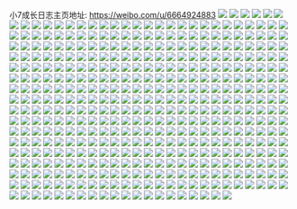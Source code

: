 小7成长日志主页地址: https://weibo.com/u/6664924883 
![](https://wx4.sinaimg.cn/mw2000/007h3lqrly1h9i4bk5yyfj32801o0e81.jpg) 
![](https://wx4.sinaimg.cn/mw2000/007h3lqrly1h9i4aegnqej33402c01ky.jpg) 
![](https://wx4.sinaimg.cn/mw2000/007h3lqrly1h9i4aishjij32c0340e82.jpg) 
![](https://wx4.sinaimg.cn/mw2000/007h3lqrly1h9i4ab0npcj33402c01ky.jpg) 
![](https://wx4.sinaimg.cn/mw2000/007h3lqrly1h9i4ap8k60j32c0340b2b.jpg) 
![](https://wx4.sinaimg.cn/mw2000/007h3lqrly1h9i4arv56zj33402c07wi.jpg) 
![](https://wx4.sinaimg.cn/mw2000/007h3lqrly1h9i4al6f4bj31o02801kx.jpg) 
![](https://wx4.sinaimg.cn/mw2000/007h3lqrly1h9i4bitujgj33402c0b29.jpg) 
![](https://wx4.sinaimg.cn/mw2000/007h3lqrly1h9i4agww7aj31o0280e6u.jpg) 
![](https://wx4.sinaimg.cn/mw2000/007h3lqrly1h90ad7vj1zj31o0280hdo.jpg) 
![](https://wx4.sinaimg.cn/mw2000/007h3lqrly1h90ad8zrz0j32c0340kjm.jpg) 
![](https://wx4.sinaimg.cn/mw2000/007h3lqrly1h90ad5m79pj31o02801kx.jpg) 
![](https://wx4.sinaimg.cn/mw2000/007h3lqrly1h90ad6tgfij32c0340u0y.jpg) 
![](https://wx4.sinaimg.cn/mw2000/007h3lqrly1h90adacagkj32c0340qv6.jpg) 
![](https://wx4.sinaimg.cn/mw2000/007h3lqrly1h90add29ipj33402c0npe.jpg) 
![](https://wx4.sinaimg.cn/mw2000/007h3lqrly1h90adevr7qj33402c0hdx.jpg) 
![](https://wx4.sinaimg.cn/mw2000/007h3lqrly1h90ad4ud61j33402c0x6p.jpg) 
![](https://wx4.sinaimg.cn/mw2000/007h3lqrly1h8vh1eotiaj32c0340u0x.jpg) 
![](https://wx4.sinaimg.cn/mw2000/007h3lqrly1h8vh1fpskoj32c0340hdt.jpg) 
![](https://wx4.sinaimg.cn/mw2000/007h3lqrly1h8tecv2owcj31sg2dsb29.jpg) 
![](https://wx4.sinaimg.cn/mw2000/007h3lqrly1h8ted3yqbdj32c0340x6p.jpg) 
![](https://wx4.sinaimg.cn/mw2000/007h3lqrly1h8tedlvafij33402c0x6p.jpg) 
![](https://wx4.sinaimg.cn/mw2000/007h3lqrly1h8tedsaeeuj32ds1sg7wh.jpg) 
![](https://wx4.sinaimg.cn/mw2000/007h3lqrly1h8tedvedksj32c0340u0x.jpg) 
![](https://wx4.sinaimg.cn/mw2000/007h3lqrly1h8tedyfxmfj32c03407wi.jpg) 
![](https://wx4.sinaimg.cn/mw2000/007h3lqrly1h8tee33ruqj33402c0hdu.jpg) 
![](https://wx4.sinaimg.cn/mw2000/007h3lqrly1h8tee6d168j32c0340e82.jpg) 
![](https://wx4.sinaimg.cn/mw2000/007h3lqrly1h8ne4js4csj33402c0b2d.jpg) 
![](https://wx4.sinaimg.cn/mw2000/007h3lqrly1h8nkmozbnpj32c0340npd.jpg) 
![](https://wx4.sinaimg.cn/mw2000/007h3lqrly1h887sc665yj30v91vo1ky.jpg) 
![](https://wx4.sinaimg.cn/mw2000/007h3lqrly1h82r2p09uuj33402c01l0.jpg) 
![](https://wx4.sinaimg.cn/mw2000/007h3lqrly1h82r2q2dq6j32c0340qv5.jpg) 
![](https://wx4.sinaimg.cn/mw2000/007h3lqrly1h7tz7w4gawj30v91voe81.jpg) 
![](https://wx4.sinaimg.cn/mw2000/007h3lqrly1h7tz7s22pgj30v91vo41j.jpg) 
![](https://wx4.sinaimg.cn/mw2000/007h3lqrly1h7tittxiyaj33402c0x6q.jpg) 
![](https://wx4.sinaimg.cn/mw2000/007h3lqrly1h7titvjvcnj30u01hck96.jpg) 
![](https://wx4.sinaimg.cn/mw2000/007h3lqrly1h7titz2vtgj33402c0qv7.jpg) 
![](https://wx4.sinaimg.cn/mw2000/007h3lqrly1h7tiu1y2fgj33402c0u10.jpg) 
![](https://wx4.sinaimg.cn/mw2000/007h3lqrly1h7tiu44ixwj33402c0kjn.jpg) 
![](https://wx4.sinaimg.cn/mw2000/007h3lqrly1h7tivmrs1zj30zk1bejzw.jpg) 
![](https://wx4.sinaimg.cn/mw2000/007h3lqrly1h7oa5l9q1cj32c0340nna.jpg) 
![](https://wx4.sinaimg.cn/mw2000/007h3lqrly1h7oa5mb0axj32c0340qsn.jpg) 
![](https://wx4.sinaimg.cn/mw2000/007h3lqrly1h7bi8xwe8pj33402c0e81.jpg) 
![](https://wx4.sinaimg.cn/mw2000/007h3lqrly1h7bi8tl1daj33402c0qv5.jpg) 
![](https://wx4.sinaimg.cn/mw2000/007h3lqrly1h7bi90vu5tj33402c0x6p.jpg) 
![](https://wx4.sinaimg.cn/mw2000/007h3lqrly1h7bi93cybtj33402c0u0y.jpg) 
![](https://wx4.sinaimg.cn/mw2000/007h3lqrly1h7bi9b1mzrj33402c0e82.jpg) 
![](https://wx4.sinaimg.cn/mw2000/007h3lqrly1h7bi9d1y5vj33402c0e82.jpg) 
![](https://wx4.sinaimg.cn/mw2000/007h3lqrly1h7bi9f3kymj33402c0npe.jpg) 
![](https://wx4.sinaimg.cn/mw2000/007h3lqrly1h7bi9nccl8j33402c0npf.jpg) 
![](https://wx4.sinaimg.cn/mw2000/007h3lqrly1h78k8o3j2nj33402c0npd.jpg) 
![](https://wx4.sinaimg.cn/mw2000/007h3lqrly1h78k8qok0aj33402c04qq.jpg) 
![](https://wx4.sinaimg.cn/mw2000/007h3lqrly1h78k8so6tkj33402c0hdu.jpg) 
![](https://wx4.sinaimg.cn/mw2000/007h3lqrly1h78k8w5s6oj33402c01l0.jpg) 
![](https://wx4.sinaimg.cn/mw2000/007h3lqrly1h78k8pd1o7j317c0k047j.jpg) 
![](https://wx4.sinaimg.cn/mw2000/007h3lqrly1h78k8y1skaj33402c04qq.jpg) 
![](https://wx4.sinaimg.cn/mw2000/007h3lqrly1h6rx2tlmn0j32ac33zx6q.jpg) 
![](https://wx4.sinaimg.cn/mw2000/007h3lqrly1h6rx2uef9vj30lc0sgjwk.jpg) 
![](https://wx4.sinaimg.cn/mw2000/007h3lqrly1h62xn67m3wj30v90gy0wn.jpg) 
![](https://wx4.sinaimg.cn/mw2000/007h3lqrly1h62xgfwkl6j32c02c0hdt.jpg) 
![](https://wx4.sinaimg.cn/mw2000/007h3lqrly1h62xghjq1ej33402c04qp.jpg) 
![](https://wx4.sinaimg.cn/mw2000/007h3lqrly1h62xgjlxf5j33402c07wi.jpg) 
![](https://wx4.sinaimg.cn/mw2000/007h3lqrly1h62xiz1rt1j313u0tutax.jpg) 
![](https://wx4.sinaimg.cn/mw2000/007h3lqrly1h62xgoelvpj33402c01kz.jpg) 
![](https://wx4.sinaimg.cn/mw2000/007h3lqrly1h62xgsf8yej32c03404qq.jpg) 
![](https://wx4.sinaimg.cn/mw2000/007h3lqrly1h62xuvpsm6j30tu13uqby.jpg) 
![](https://wx4.sinaimg.cn/mw2000/007h3lqrly1h62xgytzncj31vo0v9kjl.jpg) 
![](https://wx4.sinaimg.cn/mw2000/007h3lqrly1h62xh0q4qtj32c0340npd.jpg) 
![](https://wx4.sinaimg.cn/mw2000/007h3lqrly1h62xp3euosj30zk1begri.jpg) 
![](https://wx4.sinaimg.cn/mw2000/007h3lqrly1h62xu26a2sj30v91voe81.jpg) 
![](https://wx4.sinaimg.cn/mw2000/007h3lqrly1h62xtzp1w2j30v91vou0x.jpg) 
![](https://wx4.sinaimg.cn/mw2000/007h3lqrly1h4ied0v3roj33402c0u0x.jpg) 
![](https://wx4.sinaimg.cn/mw2000/007h3lqrly1h4f2vu8peej33402c0qv6.jpg) 
![](https://wx4.sinaimg.cn/mw2000/007h3lqrly1h4f2vt2xaij32c0340b2a.jpg) 
![](https://wx4.sinaimg.cn/mw2000/007h3lqrly1h4f2vvl12rj33402c0qv7.jpg) 
![](https://wx4.sinaimg.cn/mw2000/007h3lqrly1h43ualqmbjj31vo0v97wh.jpg) 
![](https://wx4.sinaimg.cn/mw2000/007h3lqrly1h43r75ltwbj30v31du468.jpg) 
![](https://wx4.sinaimg.cn/mw2000/007h3lqrly1h3pg2xqi67j30j60j676x.jpg) 
![](https://wx4.sinaimg.cn/mw2000/007h3lqrly1h3ke9ukgzbj32c03404qr.jpg) 
![](https://wx4.sinaimg.cn/mw2000/007h3lqrly1h3ke9vtnenj30q51ag4ag.jpg) 
![](https://wx4.sinaimg.cn/mw2000/007h3lqrly1h3kea0h5gnj32c0340e84.jpg) 
![](https://wx4.sinaimg.cn/mw2000/007h3lqrly1h3kea995tmj32c03407wi.jpg) 
![](https://wx4.sinaimg.cn/mw2000/007h3lqrly1h3keaawrruj32c02c0e82.jpg) 
![](https://wx4.sinaimg.cn/mw2000/007h3lqrly1h3keae6wbcj32c0340u0y.jpg) 
![](https://wx4.sinaimg.cn/mw2000/007h3lqrly1h3keagnbdmj32c0340hdu.jpg) 
![](https://wx4.sinaimg.cn/mw2000/007h3lqrly1h3ke9m1sksj32c0340npe.jpg) 
![](https://wx4.sinaimg.cn/mw2000/007h3lqrly1h3keah7c7oj31jk15rgz3.jpg) 
![](https://wx4.sinaimg.cn/mw2000/007h3lqrly1h3823ln94gj30e80e8gn4.jpg) 
![](https://wx4.sinaimg.cn/mw2000/007h3lqrly1h2fb2k05kyj31o0280tpu.jpg) 
![](https://wx4.sinaimg.cn/mw2000/007h3lqrly1h2fb2j3fdzj31o0280tov.jpg) 
![](https://wx4.sinaimg.cn/mw2000/007h3lqrly1h2fb2mv0c1j31o0280h3q.jpg) 
![](https://wx4.sinaimg.cn/mw2000/007h3lqrly1h2fb2og9w0j31o0280tpu.jpg) 
![](https://wx4.sinaimg.cn/mw2000/007h3lqrly1h2fb2pp95kj31o02804fv.jpg) 
![](https://wx4.sinaimg.cn/mw2000/007h3lqrly1h2fb2rj9nij31o0280nhu.jpg) 
![](https://wx4.sinaimg.cn/mw2000/007h3lqrly1h2fb2svolyj31o0280wx9.jpg) 
![](https://wx4.sinaimg.cn/mw2000/007h3lqrly1h2fb2tvyuyj31o0280net.jpg) 
![](https://wx4.sinaimg.cn/mw2000/007h3lqrly1h2fb4e5jwmj31o0280ney.jpg) 
![](https://wx4.sinaimg.cn/mw2000/007h3lqrly1h27rd1x2gkj31400u0aei.jpg) 
![](https://wx4.sinaimg.cn/mw2000/007h3lqrly1h1hlwjxezij32c0340x6q.jpg) 
![](https://wx4.sinaimg.cn/mw2000/007h3lqrly1h1hlwoaqj0j32c0340e82.jpg) 
![](https://wx4.sinaimg.cn/mw2000/007h3lqrly1h1hly6wvplj313u0tu7e8.jpg) 
![](https://wx4.sinaimg.cn/mw2000/007h3lqrly1h1hlwoqukqj30wi0w4aev.jpg) 
![](https://wx4.sinaimg.cn/mw2000/007h3lqrly1h19od16f5gj30v90io76b.jpg) 
![](https://wx4.sinaimg.cn/mw2000/007h3lqrly1h15h5xkoavj33402c04qs.jpg) 
![](https://wx4.sinaimg.cn/mw2000/007h3lqrly1h15h6001s2j33402c01l1.jpg) 
![](https://wx4.sinaimg.cn/mw2000/007h3lqrly1h15h61fg6mj33402c07wi.jpg) 
![](https://wx4.sinaimg.cn/mw2000/007h3lqrly1h15h5vfnzkj30zg1bagsu.jpg) 
![](https://wx4.sinaimg.cn/mw2000/007h3lqrly1h15h6815enj31jk1jk4ab.jpg) 
![](https://wx4.sinaimg.cn/mw2000/007h3lqrly1h15h62rdv2j32c03407wi.jpg) 
![](https://wx4.sinaimg.cn/mw2000/007h3lqrly1h15h63zqbgj32c0340qv5.jpg) 
![](https://wx4.sinaimg.cn/mw2000/007h3lqrly1h15h65cpflj32c0340qv5.jpg) 
![](https://wx4.sinaimg.cn/mw2000/007h3lqrly1h15h67cilsj33402c0qv8.jpg) 
![](https://wx4.sinaimg.cn/mw2000/007h3lqrly1gzubskt5bij31hc0u0wsf.jpg) 
![](https://wx4.sinaimg.cn/mw2000/007h3lqrly1gzubsqbd2fj33402c04qr.jpg) 
![](https://wx4.sinaimg.cn/mw2000/007h3lqrly1gzubsxhsupj33402c0tzy.jpg) 
![](https://wx4.sinaimg.cn/mw2000/007h3lqrly1gzubu1nqg9j30u01sy7h6.jpg) 
![](https://wx4.sinaimg.cn/mw2000/007h3lqrly1gzp0selec4j30u01hcnds.jpg) 
![](https://wx4.sinaimg.cn/mw2000/007h3lqrly1gzp0sh1a15j33402c0e82.jpg) 
![](https://wx4.sinaimg.cn/mw2000/007h3lqrly1gzp0rytdzjj30sw1fc7bo.jpg) 
![](https://wx4.sinaimg.cn/mw2000/007h3lqrly1gzp0sjxq23j32c0340x6p.jpg) 
![](https://wx4.sinaimg.cn/mw2000/007h3lqrly1gzp0srjh5vj30u00mik22.jpg) 
![](https://wx4.sinaimg.cn/mw2000/007h3lqrly1gzp0ss5jahj30u00min4v.jpg) 
![](https://wx4.sinaimg.cn/mw2000/007h3lqrly1gzp0smj4pyj30ku0rs41z.jpg) 
![](https://wx4.sinaimg.cn/mw2000/007h3lqrly1gzp0snfh2hj31o0280qsg.jpg) 
![](https://wx4.sinaimg.cn/mw2000/007h3lqrly1gzc8dkzur0j30u0140ahe.jpg) 
![](https://wx4.sinaimg.cn/mw2000/007h3lqrly1gzc8dmlkwyj339c4cg1l2.jpg) 
![](https://wx4.sinaimg.cn/mw2000/007h3lqrly1gzc8dkf4xsj33402c0b2a.jpg) 
![](https://wx4.sinaimg.cn/mw2000/007h3lqrly1gzc8dwlyxqj33402c01ky.jpg) 
![](https://wx4.sinaimg.cn/mw2000/007h3lqrly1gzc8dy3pclj32c0340e82.jpg) 
![](https://wx4.sinaimg.cn/mw2000/007h3lqrly1gzc8dzwp0zj33402c0b2a.jpg) 
![](https://wx4.sinaimg.cn/mw2000/007h3lqrly1gzc8e0vjxtj33402c04qp.jpg) 
![](https://wx4.sinaimg.cn/mw2000/007h3lqrly1gzc8e23kkhj33402c0x6p.jpg) 
![](https://wx4.sinaimg.cn/mw2000/007h3lqrly1gzc8e41xebj33402c0kjp.jpg) 
![](https://wx4.sinaimg.cn/mw2000/007h3lqrly1gzc8e5hukbj33402c04qr.jpg) 
![](https://wx4.sinaimg.cn/mw2000/007h3lqrly1gzc8e6f9x6j31sg2ds4qp.jpg) 
![](https://wx4.sinaimg.cn/mw2000/007h3lqrly1gzc8e7054aj30u00min58.jpg) 
![](https://wx4.sinaimg.cn/mw2000/007h3lqrly1gydkwjewdwj32c03401kz.jpg) 
![](https://wx4.sinaimg.cn/mw2000/007h3lqrly1gydkwo3sa4j32c0340e82.jpg) 
![](https://wx4.sinaimg.cn/mw2000/007h3lqrly1gy0az3egwbj317q1mce4c.jpg) 
![](https://wx4.sinaimg.cn/mw2000/007h3lqrly1gxxgvl63j8j32c0340000.jpg) 
![](https://wx4.sinaimg.cn/mw2000/007h3lqrly1gxxgvb6rw7j32c02c0hdt.jpg) 
![](https://wx4.sinaimg.cn/mw2000/007h3lqrly1gxxgw28sisj33402c0qv6.jpg) 
![](https://wx4.sinaimg.cn/mw2000/007h3lqrly1gxxgvi7mu2j33402c0qv6.jpg) 
![](https://wx4.sinaimg.cn/mw2000/007h3lqrly1gxxgvub082j31400u0n1l.jpg) 
![](https://wx4.sinaimg.cn/mw2000/007h3lqrly1gxxgvqlx66j32c02c0x6p.jpg) 
![](https://wx4.sinaimg.cn/mw2000/007h3lqrly1gxxgw4dxq5j31bk0qr4ak.jpg) 
![](https://wx4.sinaimg.cn/mw2000/007h3lqrly1gxxgvrpn8oj30zk0zkgsn.jpg) 
![](https://wx4.sinaimg.cn/mw2000/007h3lqrly1gxxgvtp8j4j31z01z0avj.jpg) 
![](https://wx4.sinaimg.cn/mw2000/007h3lqrly1gxw71qz0pjj30tc0flgo9.jpg) 
![](https://wx4.sinaimg.cn/mw2000/007h3lqrly1gx9smu9bfpj30u00mitic.jpg) 
![](https://wx4.sinaimg.cn/mw2000/007h3lqrly1gx97quaeg2j32c03407wi.jpg) 
![](https://wx4.sinaimg.cn/mw2000/007h3lqrly1gx97qro711j33402c0e82.jpg) 
![](https://wx4.sinaimg.cn/mw2000/007h3lqrly1gwks85fgxgj32c02c01ky.jpg) 
![](https://wx4.sinaimg.cn/mw2000/007h3lqrly1gwks86a702j327x27x4qp.jpg) 
![](https://wx4.sinaimg.cn/mw2000/007h3lqrgy1guv46cmerfj60u00u0ahx02.jpg) 
![](https://wx4.sinaimg.cn/mw2000/007h3lqrly1gsz4wbrklqj30v91vo4cs.jpg) 
![](https://wx4.sinaimg.cn/mw2000/007h3lqrly1gsxonur32yj30v91voqh3.jpg) 
![](https://wx4.sinaimg.cn/mw2000/007h3lqrly1griwu6r7vrj30c60bk754.jpg) 
![](https://wx4.sinaimg.cn/mw2000/007h3lqrly1goyi5uyacbj30v91vokjq.jpg) 
![](https://wx4.sinaimg.cn/mw2000/007h3lqrly1go7s5k773vj32c0340e81.jpg) 
![](https://wx4.sinaimg.cn/mw2000/007h3lqrly1go7s5lbjugj30u01hcth5.jpg) 
![](https://wx4.sinaimg.cn/mw2000/007h3lqrly1go7s5i4twxj32c0340b29.jpg) 
![](https://wx4.sinaimg.cn/mw2000/007h3lqrly1gnu4x6vfxkj32c03401kx.jpg) 
![](https://wx4.sinaimg.cn/mw2000/007h3lqrly1gnnbphpkwgj31qi2bc7wa.jpg) 
![](https://wx4.sinaimg.cn/mw2000/007h3lqrly1gnnbpiz1fvj31qi2bcx3k.jpg) 
![](https://wx4.sinaimg.cn/mw2000/007h3lqrly1gn6uvimiklj30u00miqkg.jpg) 
![](https://wx4.sinaimg.cn/mw2000/007h3lqrly1gn5wfo1wr8j30u0140ad3.jpg) 
![](https://wx4.sinaimg.cn/mw2000/007h3lqrly1gn5uvdmsv5j32c0340now.jpg) 
![](https://wx4.sinaimg.cn/mw2000/007h3lqrly1gn5uva1vv9j32c03404qp.jpg) 
![](https://wx4.sinaimg.cn/mw2000/007h3lqrly1gn5uvjqeqaj30v91vob2a.jpg) 
![](https://wx4.sinaimg.cn/mw2000/007h3lqrly1gn5fri6xynj30v91votui.jpg) 
![](https://wx4.sinaimg.cn/mw2000/007h3lqrly1gn37k2xt5rj334019y1ed.jpg) 
![](https://wx4.sinaimg.cn/mw2000/007h3lqrly1gn2mlwhvm1j32c0340hdt.jpg) 
![](https://wx4.sinaimg.cn/mw2000/007h3lqrly1gn2kjwyv0tj30v91vokjm.jpg) 
![](https://wx4.sinaimg.cn/mw2000/007h3lqrly1gn2kjzphwgj30v91voath.jpg) 
![](https://wx4.sinaimg.cn/mw2000/007h3lqrly1gmxvznvznvj30990cydga.jpg) 
![](https://wx4.sinaimg.cn/mw2000/007h3lqrly1gmtw7noetrj32c0340hdj.jpg) 
![](https://wx4.sinaimg.cn/mw2000/007h3lqrly1gmtw7q6fcfj32c03404qp.jpg) 
![](https://wx4.sinaimg.cn/mw2000/007h3lqrly1gmjk6qzxuwj30u01sy4ad.jpg) 
![](https://wx4.sinaimg.cn/mw2000/007h3lqrly1gmjk76938hj30u01syk1d.jpg) 
![](https://wx4.sinaimg.cn/mw2000/007h3lqrly1gmjk6q81orj30u01sy4qp.jpg) 
![](https://wx4.sinaimg.cn/mw2000/007h3lqrly1gmio2jmlukj30v91vox6p.jpg) 
![](https://wx4.sinaimg.cn/mw2000/007h3lqrly1gmio2v90qdj30v91vowv6.jpg) 
![](https://wx4.sinaimg.cn/mw2000/007h3lqrly1gmieh3ro9vj30n013b413.jpg) 
![](https://wx4.sinaimg.cn/mw2000/007h3lqrly1gmeysvg1y3j30u013xdpz.jpg) 
![](https://wx4.sinaimg.cn/mw2000/007h3lqrly1gmeyu9uir2j30k00zkk9q.jpg) 
![](https://wx4.sinaimg.cn/mw2000/007h3lqrly1gm8ds0acglj30v91voqv6.jpg) 
![](https://wx4.sinaimg.cn/mw2000/007h3lqrly1gm8ds2j74oj32c0340nnx.jpg) 
![](https://wx4.sinaimg.cn/mw2000/007h3lqrly1gm3ix0pwexj30v91vob2d.jpg) 
![](https://wx4.sinaimg.cn/mw2000/007h3lqrly1gm3ix4g91pj30v91vo7wj.jpg) 
![](https://wx4.sinaimg.cn/mw2000/007h3lqrly1gm3iwvl3zaj30v91vou10.jpg) 
![](https://wx4.sinaimg.cn/mw2000/007h3lqrly1gm3ix7e0lxj30v91vokjm.jpg) 
![](https://wx4.sinaimg.cn/mw2000/007h3lqrly1gllm0ibz0oj32c03404qp.jpg) 
![](https://wx4.sinaimg.cn/mw2000/007h3lqrly1gllm0x0c3xj30u00mix4p.jpg) 
![](https://wx4.sinaimg.cn/mw2000/007h3lqrly1gllm1wboufj30u00miqla.jpg) 
![](https://wx4.sinaimg.cn/mw2000/007h3lqrly1gllm0p9uijj32c0340b29.jpg) 
![](https://wx4.sinaimg.cn/mw2000/007h3lqrly1gllm0watocj30j60j3gqs.jpg) 
![](https://wx4.sinaimg.cn/mw2000/007h3lqrly1gllm0v7ossj33402c0b29.jpg) 
![](https://wx4.sinaimg.cn/mw2000/007h3lqrly1gllm2409cfj30u00miati.jpg) 
![](https://wx4.sinaimg.cn/mw2000/007h3lqrly1gllm0rdcjnj33402c0b29.jpg) 
![](https://wx4.sinaimg.cn/mw2000/007h3lqrly1gllm0zdfqxj30u00miwx5.jpg) 
![](https://wx4.sinaimg.cn/mw2000/007h3lqrly1glhr0dpfyyj30lk07xgmg.jpg) 
![](https://wx4.sinaimg.cn/mw2000/007h3lqrly1gl9zur772lj31sg2dsb29.jpg) 
![](https://wx4.sinaimg.cn/mw2000/007h3lqrly1gl9zutxg2qj31sg2dsb29.jpg) 
![](https://wx4.sinaimg.cn/mw2000/007h3lqrly1gl9zuvpxbpj31sg2ds4qp.jpg) 
![](https://wx4.sinaimg.cn/mw2000/007h3lqrly1gl9zuxfy65j31sg2ds4qp.jpg) 
![](https://wx4.sinaimg.cn/mw2000/007h3lqrly1gl9zuzo6zzj31sg2dsb29.jpg) 
![](https://wx4.sinaimg.cn/mw2000/007h3lqrly1gl9zv1kqs5j31sg2ds7wh.jpg) 
![](https://wx4.sinaimg.cn/mw2000/007h3lqrly1gk080zg7dij31o0280b29.jpg) 
![](https://wx4.sinaimg.cn/mw2000/007h3lqrly1gk080w70j0j31o0280b29.jpg) 
![](https://wx4.sinaimg.cn/mw2000/007h3lqrly1gjyhpd6s29j31sg2dswtr.jpg) 
![](https://wx4.sinaimg.cn/mw2000/007h3lqrly1gjyhp6mw90j31sg2dsh0s.jpg) 
![](https://wx4.sinaimg.cn/mw2000/007h3lqrly1gjxfhlh92mj30v91vox6p.jpg) 
![](https://wx4.sinaimg.cn/mw2000/007h3lqrly1gjxfhri11yj30v91vox6r.jpg) 
![](https://wx4.sinaimg.cn/mw2000/007h3lqrly1gj3cle2mt4j30e106jmyk.jpg) 
![](https://wx4.sinaimg.cn/mw2000/007h3lqrly1gj2yghkowcj320830c1kz.jpg) 
![](https://wx4.sinaimg.cn/mw2000/007h3lqrly1gj2qxxd8u9j32c0340qv5.jpg) 
![](https://wx4.sinaimg.cn/mw2000/007h3lqrly1gj2qy7xxzlj32c03407wh.jpg) 
![](https://wx4.sinaimg.cn/mw2000/007h3lqrly1gj2qxtwvvaj32c03407wh.jpg) 
![](https://wx4.sinaimg.cn/mw2000/007h3lqrly1gj2qyc00guj32c0340npd.jpg) 
![](https://wx4.sinaimg.cn/mw2000/007h3lqrly1gj0rdx3g0ij31sy0u0nkx.jpg) 
![](https://wx4.sinaimg.cn/mw2000/007h3lqrly1giclovayksj30v91vo7wj.jpg) 
![](https://wx4.sinaimg.cn/mw2000/007h3lqrly1gibgbw6sj0j31uf2kae81.jpg) 
![](https://wx4.sinaimg.cn/mw2000/007h3lqrly1gh5tuawk8pj31jk1xgqv5.jpg) 
![](https://wx4.sinaimg.cn/mw2000/007h3lqrly1ggn4tkcl1bj32bb332b2a.jpg) 
![](https://wx4.sinaimg.cn/mw2000/007h3lqrly1ggco6ympmbj31o0280x6p.jpg) 
![](https://wx4.sinaimg.cn/mw2000/007h3lqrly1ggco6zczfdj32801o0hdt.jpg) 
![](https://wx4.sinaimg.cn/mw2000/007h3lqrly1ggco705iirj31o0280kjl.jpg) 
![](https://wx4.sinaimg.cn/mw2000/007h3lqrly1ggco70si4tj32801o0kjl.jpg) 
![](https://wx4.sinaimg.cn/mw2000/007h3lqrly1ggarmqyx0qj31o0280qv5.jpg) 
![](https://wx4.sinaimg.cn/mw2000/007h3lqrly1ggarmrvn83j31o02804qq.jpg) 
![](https://wx4.sinaimg.cn/mw2000/007h3lqrly1ggarl1aakwj31400u0npd.jpg) 
![](https://wx4.sinaimg.cn/mw2000/007h3lqrly1ggarl25v38j30u00u01kx.jpg) 
![](https://wx4.sinaimg.cn/mw2000/007h3lqrly1ggarl2xwuvj30u00u04qp.jpg) 
![](https://wx4.sinaimg.cn/mw2000/007h3lqrly1gg50ser271j30v91vodmf.jpg) 
![](https://wx4.sinaimg.cn/mw2000/007h3lqrly1gg50fzhleqj30v91voe85.jpg) 
![](https://wx4.sinaimg.cn/mw2000/007h3lqrly1gg1mlf7ibqj31vo0v9kjw.jpg) 
![](https://wx4.sinaimg.cn/mw2000/007h3lqrly1gg1mlhjvlkj31vo0v9b2j.jpg) 
![](https://wx4.sinaimg.cn/mw2000/007h3lqrly1gg1ml76y0ij31vo0v9he5.jpg) 
![](https://wx4.sinaimg.cn/mw2000/007h3lqrly1gg1ml8r6jbj31vo0v94qt.jpg) 
![](https://wx4.sinaimg.cn/mw2000/007h3lqrly1gg1mla4ti0j31vo0v9nph.jpg) 
![](https://wx4.sinaimg.cn/mw2000/007h3lqrly1gg1mlbfidxj31vo0v9hdw.jpg) 
![](https://wx4.sinaimg.cn/mw2000/007h3lqrly1gg1mjvdmt6j32c02c0e82.jpg) 
![](https://wx4.sinaimg.cn/mw2000/007h3lqrly1gg1mjijka0j32801o07wi.jpg) 
![](https://wx4.sinaimg.cn/mw2000/007h3lqrly1gei16h5r99j31vo0v9u0z.jpg) 
![](https://wx4.sinaimg.cn/mw2000/007h3lqrly1gb5syfbpglj30v91vo4qs.jpg) 
![](https://wx4.sinaimg.cn/mw2000/007h3lqrly1gb2tucc64bj30v91vob29.jpg) 
![](https://wx4.sinaimg.cn/mw2000/007h3lqrly1gagrlfmk1lj30v91vodsw.jpg) 
![](https://wx4.sinaimg.cn/mw2000/007h3lqrly1gag5flnk22j30je0ekwko.jpg) 
![](https://wx4.sinaimg.cn/mw2000/007h3lqrly1gaf21dzcrwj33402c0e81.jpg) 
![](https://wx4.sinaimg.cn/mw2000/007h3lqrly1gaenpb29l2j30v91voafv.jpg) 
![](https://wx4.sinaimg.cn/mw2000/007h3lqrly1gaenpbt724j30v91vojxi.jpg) 
![](https://wx4.sinaimg.cn/mw2000/007h3lqrly1gaenpaggmwj30v91voagi.jpg) 
![](https://wx4.sinaimg.cn/mw2000/007h3lqrly1gaenpejfcbj30v91vowkt.jpg) 
![](https://wx4.sinaimg.cn/mw2000/007h3lqrly1gaenpfhgexj30v91voai9.jpg) 
![](https://wx4.sinaimg.cn/mw2000/007h3lqrly1gaenpg0fplj30v91vogsf.jpg) 
![](https://wx4.sinaimg.cn/mw2000/007h3lqrly1gaenpgtbtlj30v91vo7dm.jpg) 
![](https://wx4.sinaimg.cn/mw2000/007h3lqrly1gaenpd6chtj30v91vo0yd.jpg) 
![](https://wx4.sinaimg.cn/mw2000/007h3lqrly1gaenphgsrgj30v91voahd.jpg) 
![](https://wx4.sinaimg.cn/mw2000/007h3lqrly1gaenpi48b5j30v91von2v.jpg) 
![](https://wx4.sinaimg.cn/mw2000/007h3lqrly1gaenpir8knj30v91votgc.jpg) 
![](https://wx4.sinaimg.cn/mw2000/007h3lqrly1gaenpjbs1dj30v91voqb4.jpg) 
![](https://wx4.sinaimg.cn/mw2000/007h3lqrly1gaejgmtkb8j30tu13ux47.jpg) 
![](https://wx4.sinaimg.cn/mw2000/007h3lqrly1gadtbmrh1pj33402c0u02.jpg) 
![](https://wx4.sinaimg.cn/mw2000/007h3lqrly1gadtbqfg7kj33402c04l5.jpg) 
![](https://wx4.sinaimg.cn/mw2000/007h3lqrly1gadtbu6nyhj33402c0dqo.jpg) 
![](https://wx4.sinaimg.cn/mw2000/007h3lqrly1gadtbx5k84j33402c0gzv.jpg) 
![](https://wx4.sinaimg.cn/mw2000/007h3lqrly1gadtbyodhmj33402c0tit.jpg) 
![](https://wx4.sinaimg.cn/mw2000/007h3lqrly1gadtc1nzu0j33402c0nmw.jpg) 
![](https://wx4.sinaimg.cn/mw2000/007h3lqrly1ga9f5qx90dj30v91voqgj.jpg) 
![](https://wx4.sinaimg.cn/mw2000/007h3lqrly1ga9bij5kolj30v91voqvc.jpg) 
![](https://wx4.sinaimg.cn/mw2000/007h3lqrly1ga3bwg36ysj30v80du426.jpg) 
![](https://wx4.sinaimg.cn/mw2000/007h3lqrly1ga3bwh4z99j32c0340khe.jpg) 
![](https://wx4.sinaimg.cn/mw2000/007h3lqrly1g9tq81k6c4j33402c0e81.jpg) 
![](https://wx4.sinaimg.cn/mw2000/007h3lqrly1g9tq7zh5kpj32c0340e82.jpg) 
![](https://wx4.sinaimg.cn/mw2000/007h3lqrly1g9plw0uo09j313r0tu7wh.jpg) 
![](https://wx4.sinaimg.cn/mw2000/007h3lqrly1g9plw2zxhoj33402c0b29.jpg) 
![](https://wx4.sinaimg.cn/mw2000/007h3lqrly1g9plwd6sb6j33402c07wh.jpg) 
![](https://wx4.sinaimg.cn/mw2000/007h3lqrly1g9plwffetjj33402c07wh.jpg) 
![](https://wx4.sinaimg.cn/mw2000/007h3lqrly1g9plw9d8pij350q2ta4qt.jpg) 
![](https://wx4.sinaimg.cn/mw2000/007h3lqrly1g9plvyau67j33402c07wh.jpg) 
![](https://wx4.sinaimg.cn/mw2000/007h3lqrly1g9od2pe3tjj33402c0b2a.jpg) 
![](https://wx4.sinaimg.cn/mw2000/007h3lqrly1g9mq09f4f7j30v91voqv6.jpg) 
![](https://wx4.sinaimg.cn/mw2000/007h3lqrly1g9iu4pfbj2j30v91voqkw.jpg) 
![](https://wx4.sinaimg.cn/mw2000/007h3lqrly1g9d0iycawcj30v91vob29.jpg) 
![](https://wx4.sinaimg.cn/mw2000/007h3lqrly1g9busyhpqwj30v91vo4qr.jpg) 
![](https://wx4.sinaimg.cn/mw2000/007h3lqrly1g96ues30b6j32c03407wh.jpg) 
![](https://wx4.sinaimg.cn/mw2000/007h3lqrly1g96uep7rczj32c0340kjl.jpg) 
![](https://wx4.sinaimg.cn/mw2000/007h3lqrly1g922xtdv04j32c0340npe.jpg) 
![](https://wx4.sinaimg.cn/mw2000/007h3lqrly1g922xvmnjpj33402c0kjm.jpg) 
![](https://wx4.sinaimg.cn/mw2000/007h3lqrly1g922xxbuuxj33402c0b2a.jpg) 
![](https://wx4.sinaimg.cn/mw2000/007h3lqrly1g922xmdkgej32c03407wi.jpg) 
![](https://wx4.sinaimg.cn/mw2000/007h3lqrly1g922y3dee9j32c0340npd.jpg) 
![](https://wx4.sinaimg.cn/mw2000/007h3lqrly1g922xz9axoj33402c0e83.jpg) 
![](https://wx4.sinaimg.cn/mw2000/007h3lqrly1g922y0qfooj32rs22u4qq.jpg) 
![](https://wx4.sinaimg.cn/mw2000/007h3lqrly1g922y1v363j32c0340kjl.jpg) 
![](https://wx4.sinaimg.cn/mw2000/007h3lqrly1g922y5mnxsj32c0340kjn.jpg) 
![](https://wx4.sinaimg.cn/mw2000/007h3lqrly1g8y1byvn6bj30v91vogtt.jpg) 
![](https://wx4.sinaimg.cn/mw2000/007h3lqrly1g8y1c1ybd9j30v91vob2a.jpg) 
![](https://wx4.sinaimg.cn/mw2000/007h3lqrly1g78ak6x76zj30j60ckwey.jpg) 
![](https://wx4.sinaimg.cn/mw2000/007h3lqrly1g71q9y1t53j31550u0k3z.jpg) 
![](https://wx4.sinaimg.cn/mw2000/007h3lqrly1g71q9wzkwvj30u01sz7wl.jpg) 
![](https://wx4.sinaimg.cn/mw2000/007h3lqrly1g71q9yrxlfj30uq0u0gvo.jpg) 
![](https://wx4.sinaimg.cn/mw2000/007h3lqrly1g71q6qcqhvj30zk0u07ip.jpg) 
![](https://wx4.sinaimg.cn/mw2000/007h3lqrly1g71q6rarq4j314g0u07gd.jpg) 
![](https://wx4.sinaimg.cn/mw2000/007h3lqrly1g71q6s3l90j316q0u0amm.jpg) 
![](https://wx4.sinaimg.cn/mw2000/007h3lqrly1g71q6uqy6hj31070u0k1w.jpg) 
![](https://wx4.sinaimg.cn/mw2000/007h3lqrly1g71q6t4te0j318a0u04de.jpg) 
![](https://wx4.sinaimg.cn/mw2000/007h3lqrly1g71q6u3fwcj31520u0wrb.jpg) 
![](https://wx4.sinaimg.cn/mw2000/007h3lqrly1g71q6vcs4rj30u00vngto.jpg) 
![](https://wx4.sinaimg.cn/mw2000/007h3lqrly1g71q72bvy2j30y40u0gwz.jpg) 
![](https://wx4.sinaimg.cn/mw2000/007h3lqrly1g71q6nq60ej30u0140tfy.jpg) 
![](https://wx4.sinaimg.cn/mw2000/007h3lqrly1g634aolqpxj30u0064gm8.jpg) 
![](https://wx4.sinaimg.cn/mw2000/007h3lqrly1g62sqj3w7bj30u0140b29.jpg) 
![](https://wx4.sinaimg.cn/mw2000/007h3lqrly1g60ikl1vthj30j60hqjt1.jpg) 
![](https://wx4.sinaimg.cn/mw2000/007h3lqrly1g60ii475lfj32c0340e82.jpg) 
![](https://wx4.sinaimg.cn/mw2000/007h3lqrly1g60ii7y7bej33402c04qq.jpg) 
![](https://wx4.sinaimg.cn/mw2000/007h3lqrly1g60iig2hb0j32c03404qq.jpg) 
![](https://wx4.sinaimg.cn/mw2000/007h3lqrly1g60ikkh95cj33402c0b2b.jpg) 
![](https://wx4.sinaimg.cn/mw2000/007h3lqrly1g60ii0q3rcj32c03407wi.jpg) 
![](https://wx4.sinaimg.cn/mw2000/007h3lqrly1g60ijio5urj33402c0hdu.jpg) 
![](https://wx4.sinaimg.cn/mw2000/007h3lqrly1g60ijwgl77j32c03404qq.jpg) 
![](https://wx4.sinaimg.cn/mw2000/007h3lqrly1g60ijz1oemj32c0340u0y.jpg) 
![](https://wx4.sinaimg.cn/mw2000/007h3lqrly1g60fb7arfjj313y0u07h6.jpg) 
![](https://wx4.sinaimg.cn/mw2000/007h3lqrly1g4pv3omf2tj33402c07wj.jpg) 
![](https://wx4.sinaimg.cn/mw2000/007h3lqrly1g4pv3q4doqj32c0340u0z.jpg) 
![](https://wx4.sinaimg.cn/mw2000/007h3lqrly1g4nub83wa2j31400u045h.jpg) 
![](https://wx4.sinaimg.cn/mw2000/007h3lqrly1g4n3mxe7ubj30qq0pwn11.jpg) 
![](https://wx4.sinaimg.cn/mw2000/007h3lqrly1g4n3kcuw86j30v305st9g.jpg) 
![](https://wx4.sinaimg.cn/mw2000/007h3lqrly1g4krk074sbj33402c07wh.jpg) 
![](https://wx4.sinaimg.cn/mw2000/007h3lqrly1g4krjyive5j33402c04qp.jpg) 
![](https://wx4.sinaimg.cn/mw2000/007h3lqrly1g4krk25njtj33402c0qv5.jpg) 
![](https://wx4.sinaimg.cn/mw2000/007h3lqrly1g4krk5mpj8j33402c0npd.jpg) 
![](https://wx4.sinaimg.cn/mw2000/007h3lqrly1g4jkcf8q4uj33402c0aqd.jpg) 
![](https://wx4.sinaimg.cn/mw2000/007h3lqrly1g4jkce3grfj33402c0ngk.jpg) 
![](https://wx4.sinaimg.cn/mw2000/007h3lqrly1g4jkchjpnfj33402c0qfd.jpg) 
![](https://wx4.sinaimg.cn/mw2000/007h3lqrly1g4jkciju8jj33402c04an.jpg) 
![](https://wx4.sinaimg.cn/mw2000/007h3lqrly1g4jkcjk4wfj33402c04gs.jpg) 
![](https://wx4.sinaimg.cn/mw2000/007h3lqrly1g4jkckj50lj33402c0h05.jpg) 
![](https://wx4.sinaimg.cn/mw2000/007h3lqrly1g4jkcm2a81j33402c04j7.jpg) 
![](https://wx4.sinaimg.cn/mw2000/007h3lqrly1g4jkcn4vizj33402c07l2.jpg) 
![](https://wx4.sinaimg.cn/mw2000/007h3lqrly1g4jkcobi1rj33402c0aob.jpg) 
![](https://wx4.sinaimg.cn/mw2000/007h3lqrly1g4ig0ennykj31vo0v97wp.jpg) 
![](https://wx4.sinaimg.cn/mw2000/007h3lqrly1g4fg21671bj30u01sz7wj.jpg) 
![](https://wx4.sinaimg.cn/mw2000/007h3lqrly1g4bhw2u0ewj30e60l8glg.jpg) 
![](https://wx4.sinaimg.cn/mw2000/007h3lqrly1g4bhw33pboj30a00goaa1.jpg) 
![](https://wx4.sinaimg.cn/mw2000/007h3lqrly1g4bhw396nfj30a00gomx9.jpg) 
![](https://wx4.sinaimg.cn/mw2000/007h3lqrly1g4bhw3kq40j30b40go747.jpg) 
![](https://wx4.sinaimg.cn/mw2000/007h3lqrly1g4bhw2fe4sj30e80e80tc.jpg) 
![](https://wx4.sinaimg.cn/mw2000/007h3lqrly1g4bhzmqamwj30f00qomx1.jpg) 
![](https://wx4.sinaimg.cn/mw2000/007h3lqrly1g4bhw3rp2nj30b40eswel.jpg) 
![](https://wx4.sinaimg.cn/mw2000/007h3lqrly1g4bhw3z0fij30a00goglj.jpg) 
![](https://wx4.sinaimg.cn/mw2000/007h3lqrly1g4bhw3eionj30a00gojre.jpg) 
![](https://wx4.sinaimg.cn/mw2000/007h3lqrly1g48tg8f3eyj33402c01ky.jpg) 
![](https://wx4.sinaimg.cn/mw2000/007h3lqrly1g48tgd5nrrj33402c01ky.jpg) 
![](https://wx4.sinaimg.cn/mw2000/007h3lqrly1g48tg40p49j32c03404qr.jpg) 
![](https://wx4.sinaimg.cn/mw2000/007h3lqrly1g46wh0jlfyj32c0340x6s.jpg) 
![](https://wx4.sinaimg.cn/mw2000/007h3lqrly1g46wh1od5ij32c0340dwz.jpg) 
![](https://wx4.sinaimg.cn/mw2000/007h3lqrly1g44jjjs7pej30v91vo1kx.jpg) 
![](https://wx4.sinaimg.cn/mw2000/007h3lqrly1g44jjka14oj30v91vo1kx.jpg) 
![](https://wx4.sinaimg.cn/mw2000/007h3lqrly1g42x7wjvzaj30v91vonpe.jpg) 
![](https://wx4.sinaimg.cn/mw2000/007h3lqrly1g42x7uoe2cj30v91vonpe.jpg) 
![](https://wx4.sinaimg.cn/mw2000/007h3lqrly1g3y48a15rvj30v91vonpd.jpg) 
![](https://wx4.sinaimg.cn/mw2000/007h3lqrly1g3hy8fbkp8j30v91vohdt.jpg) 
![](https://wx4.sinaimg.cn/mw2000/007h3lqrly1g3hy8hmgkcj30v91vohdt.jpg) 
![](https://wx4.sinaimg.cn/mw2000/007h3lqrly1g3hy8jako7j30v91vohdt.jpg) 
![](https://wx4.sinaimg.cn/mw2000/007h3lqrly1g3hy8l6jhrj30v91vohdt.jpg) 
![](https://wx4.sinaimg.cn/mw2000/007h3lqrly1g3hy8ntfe0j30v91vohdt.jpg) 
![](https://wx4.sinaimg.cn/mw2000/007h3lqrly1g2gj005fwmj32c03401jx.jpg) 
![](https://wx4.sinaimg.cn/mw2000/007h3lqrly1g2gj02hhdkj32c03404qp.jpg) 
![](https://wx4.sinaimg.cn/mw2000/007h3lqrly1g2gj05gv2ij32c0340qv5.jpg) 
![](https://wx4.sinaimg.cn/mw2000/007h3lqrly1g2gj07oz5uj32c03401kx.jpg) 
![](https://wx4.sinaimg.cn/mw2000/007h3lqrly1g2gj0a8as5j32c03401kx.jpg) 
![](https://wx4.sinaimg.cn/mw2000/007h3lqrly1g2gj0ce9v0j32c03407wh.jpg) 
![](https://wx4.sinaimg.cn/mw2000/007h3lqrly1g2gj0eul86j32c0340b29.jpg) 
![](https://wx4.sinaimg.cn/mw2000/007h3lqrly1g2gj10ug0bj32c03404qp.jpg) 
![](https://wx4.sinaimg.cn/mw2000/007h3lqrly1g2gizx2z9qj32c0340hdt.jpg) 
![](https://wx4.sinaimg.cn/mw2000/007h3lqrly1g2giyuqxsij30v91vo7wh.jpg) 
![](https://wx4.sinaimg.cn/mw2000/007h3lqrly1g2giyxy9y0j32c03407wi.jpg) 
![](https://wx4.sinaimg.cn/mw2000/007h3lqrly1g1n4b1kljlj32c03404qp.jpg) 
![](https://wx4.sinaimg.cn/mw2000/007h3lqrly1g1n4b4hxvzj32c03404qp.jpg) 
![](https://wx4.sinaimg.cn/mw2000/007h3lqrly1g1n4bbd6mvj32c0340kjn.jpg) 
![](https://wx4.sinaimg.cn/mw2000/007h3lqrly1g1n4bec3q2j33402c01ky.jpg) 
![](https://wx4.sinaimg.cn/mw2000/007h3lqrly1g1n4bghveaj33402c0e81.jpg) 
![](https://wx4.sinaimg.cn/mw2000/007h3lqrly1g1n4ay9k3zj33402c0kjl.jpg) 
![](https://wx4.sinaimg.cn/mw2000/007h3lqrly1g1n4bjpe1cj33402c0hdt.jpg) 
![](https://wx4.sinaimg.cn/mw2000/007h3lqrly1g1n4bm6qlxj32c0340b29.jpg) 
![](https://wx4.sinaimg.cn/mw2000/007h3lqrly1g1n4bplg2jj32c0340npd.jpg) 
![](https://wx4.sinaimg.cn/mw2000/007h3lqrly1g1n465dh1mj30k00fkwf8.jpg) 
![](https://wx4.sinaimg.cn/mw2000/007h3lqrly1g1n465plflj30fy0kcmxn.jpg) 
![](https://wx4.sinaimg.cn/mw2000/007h3lqrly1g1n46647a7j30k00p2q30.jpg) 
![](https://wx4.sinaimg.cn/mw2000/007h3lqrly1g1n4652pl6j30k00b8748.jpg) 
![](https://wx4.sinaimg.cn/mw2000/007h3lqrly1g1n46ahuyoj30k00u274f.jpg) 
![](https://wx4.sinaimg.cn/mw2000/007h3lqrly1g1n46aul7yj30qy0qodgz.jpg) 
![](https://wx4.sinaimg.cn/mw2000/007h3lqrly1g1n46b726fj30d40m23yd.jpg) 
![](https://wx4.sinaimg.cn/mw2000/007h3lqrly1g1n46be516j30hs0hsglm.jpg) 
![](https://wx4.sinaimg.cn/mw2000/007h3lqrly1g1f0ulrnlfj30gx0guq48.jpg) 
![](https://wx4.sinaimg.cn/mw2000/007h3lqrly1g0zabmelavj32c0340e83.jpg) 
![](https://wx4.sinaimg.cn/mw2000/007h3lqrly1g0zabst1wlj32c03404qr.jpg) 
![](https://wx4.sinaimg.cn/mw2000/007h3lqrly1g0zac1zv3tj33402c0kjm.jpg) 
![](https://wx4.sinaimg.cn/mw2000/007h3lqrly1g0zac9unnbj32c0340qv7.jpg) 
![](https://wx4.sinaimg.cn/mw2000/007h3lqrly1g0zabdemn8j32c03404qq.jpg) 
![](https://wx4.sinaimg.cn/mw2000/007h3lqrly1g0zacf32rhj32c03401ky.jpg) 
![](https://wx4.sinaimg.cn/mw2000/007h3lqrly1g0zackdtwxj32c0340npe.jpg) 
![](https://wx4.sinaimg.cn/mw2000/007h3lqrly1g0zacpzq8tj33402c0u0y.jpg) 
![](https://wx4.sinaimg.cn/mw2000/007h3lqrly1g0zacwkn4uj32c0340qv6.jpg) 
![](https://wx4.sinaimg.cn/mw2000/007h3lqrly1g0zaajj41oj30u01hck41.jpg) 
![](https://wx4.sinaimg.cn/mw2000/007h3lqrly1g0za9i8wfij32c0340hdu.jpg) 
![](https://wx4.sinaimg.cn/mw2000/007h3lqrly1g0zaaginndj33402c01l7.jpg) 
![](https://wx4.sinaimg.cn/mw2000/007h3lqrly1g0za8uh9lsj31vo0v9b2e.jpg) 
![](https://wx4.sinaimg.cn/mw2000/007h3lqrly1g0za9e0ikdj31vo0v9qvf.jpg) 
![](https://wx4.sinaimg.cn/mw2000/007h3lqrly1g0za6qf9apj33402c0ki7.jpg) 
![](https://wx4.sinaimg.cn/mw2000/007h3lqrly1g0za6vw7naj33402c0e81.jpg) 
![](https://wx4.sinaimg.cn/mw2000/007h3lqrly1g0za72au1dj33402c0x6p.jpg) 
![](https://wx4.sinaimg.cn/mw2000/007h3lqrly1g0za780zsqj33402c0kjl.jpg) 
![](https://wx4.sinaimg.cn/mw2000/007h3lqrly1g0za7bymnxj33402c07wh.jpg) 
![](https://wx4.sinaimg.cn/mw2000/007h3lqrly1g0za6mgqcxj33402c0hdt.jpg) 
![](https://wx4.sinaimg.cn/mw2000/007h3lqrly1g0za6az8psj31vo0v9b2e.jpg) 
![](https://wx4.sinaimg.cn/mw2000/007h3lqrly1g0za4vu2rlj32c0340hdv.jpg) 
![](https://wx4.sinaimg.cn/mw2000/007h3lqrly1g0za5dakd0j32c0340b2b.jpg) 
![](https://wx4.sinaimg.cn/mw2000/007h3lqrly1fywqm3r3mzj30v91vo1kz.jpg) 
![](https://wx4.sinaimg.cn/mw2000/007h3lqrly1fy0p4bup5ej30gk0ipmya.jpg) 
![](https://wx4.sinaimg.cn/mw2000/007h3lqrly1fxwripnvsij32c0340u0x.jpg) 
![](https://wx4.sinaimg.cn/mw2000/007h3lqrly1fxwr6128fmj30v91vob29.jpg) 
![](https://wx4.sinaimg.cn/mw2000/007h3lqrly1fxwr62zvmrj30v91vob29.jpg) 
![](https://wx4.sinaimg.cn/mw2000/007h3lqrly1fxwppzx9kdj31hc0m80t6.jpg) 
